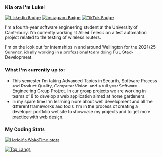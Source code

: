 ### Kia ora I'm Luke!

[![Linkedin Badge](https://img.shields.io/badge/-LinkedIn-0e76a8?style=flat-square&logo=Linkedin&logoColor=white)](https://www.linkedin.com/in/luke-stynes/)
[![Instagram Badge](https://img.shields.io/badge/-Instagram-e4405f?style=flat-square&logo=Instagram&logoColor=white)](https://www.instagram.com/luke.stynes/)
[![TikTok Badge](https://img.shields.io/badge/TikTok-Follow-blue)](https://www.tiktok.com/@luke_stynes)

I'm a fourth-year software engineering student at the University of Canterbury. I'm currently working at Allied Telesis on a test automation project related to the testing of wireless routers.

I'm on the look out for internships in and around Wellington for the 2024/25 Summer, ideally working in a professional team doing FulL Stack Development.

### What I'm currently up to:

- This semester I'm taking Advanced Topics in Security, Software Process and Product Quality, Computer Vision, and a full year Software Engineering Group Project. In our group projects we are working in teams of 8 to develop a web application aimed at home gardeners.
- In my spare time I'm learning more about web development and all the different frameworks and tools. I'm in the process of creating a developer portfolio website to showcase my projects and to get more practice with web design.


### My Coding Stats

[![Harlok's WakaTime stats](https://github-readme-stats.vercel.app/api/wakatime?username=lstynes)](https://github.com/anuraghazra/github-readme-stats)

[![Top Langs](https://github-readme-stats.vercel.app/api/top-langs/?username=lukestynes)](https://github.com/anuraghazra/github-readme-stats)
